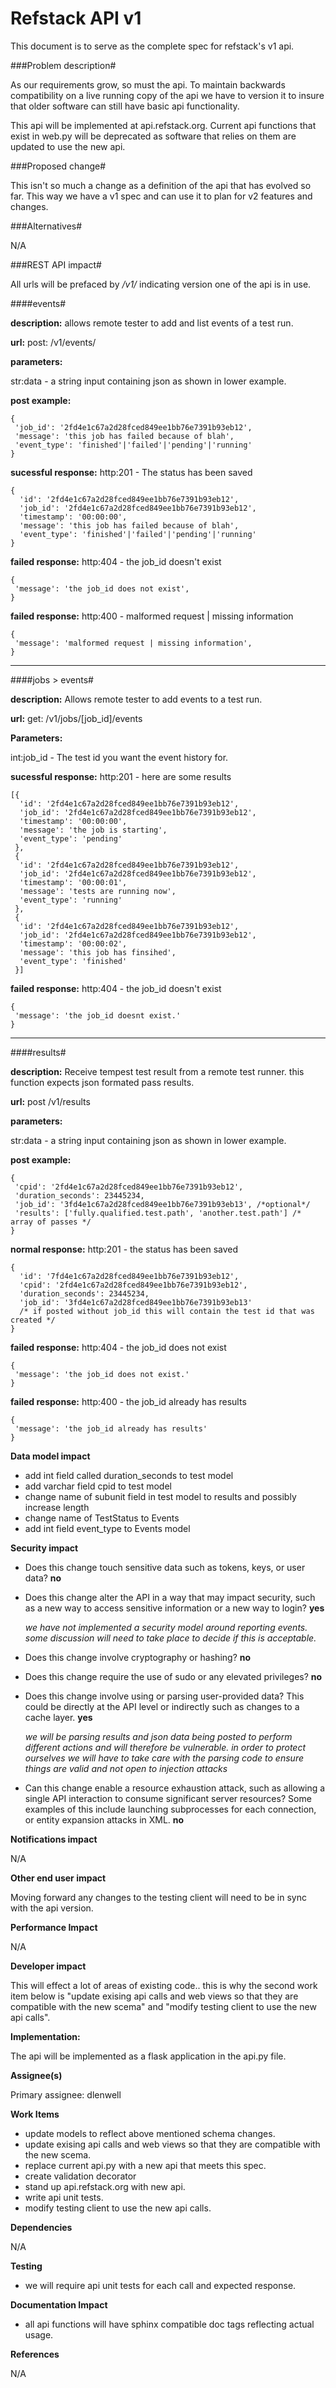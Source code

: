 Refstack API v1
===============
This document is to serve as the complete spec for refstack's v1 api.

###Problem description#

As our requirements grow, so must the api. To maintain backwards compatibility on a live running copy of the api we have to version it to insure that older software can still have basic api functionality.

This api will be implemented at api.refstack.org. Current api functions that exist in web.py will be deprecated as software that relies on them are updated to use the new api.

###Proposed change#

This isn't so much a change as a definition of the api that has evolved so far. This way we have a v1 spec and can use it to plan for v2 features and changes.

###Alternatives#

N/A

###REST API impact#

All urls will be prefaced by */v1/* indicating version one of the api is in use.

####events#

**description:** allows remote tester to add and list events of a test run.

**url:** post: /v1/events/

**parameters:**

str:data - a string input containing json as shown in lower example.

**post example:**

    {
     'job_id': '2fd4e1c67a2d28fced849ee1bb76e7391b93eb12',
     'message': 'this job has failed because of blah',
     'event_type': 'finished'|'failed'|'pending'|'running'
    }

**sucessful response:** http:201 - The status has been saved

    {
      'id': '2fd4e1c67a2d28fced849ee1bb76e7391b93eb12',
      'job_id': '2fd4e1c67a2d28fced849ee1bb76e7391b93eb12',
      'timestamp': '00:00:00',
      'message': 'this job has failed because of blah',
      'event_type': 'finished'|'failed'|'pending'|'running'
    }

**failed response:** http:404 - the job_id doesn't exist

    {
     'message': 'the job_id does not exist',
    }

**failed response:** http:400 - malformed request | missing information

    {
     'message': 'malformed request | missing information',
    }

------------

####jobs > events#

**description:** Allows remote tester to add events to a test run.

**url:** get: /v1/jobs/[job_id]/events

**Parameters:**

int:job_id - The test id you want the event history for.

**sucessful response:** http:201 - here are some results

    [{
      'id': '2fd4e1c67a2d28fced849ee1bb76e7391b93eb12',
      'job_id': '2fd4e1c67a2d28fced849ee1bb76e7391b93eb12',
      'timestamp': '00:00:00',
      'message': 'the job is starting',
      'event_type': 'pending'
     },
     {
      'id': '2fd4e1c67a2d28fced849ee1bb76e7391b93eb12',
      'job_id': '2fd4e1c67a2d28fced849ee1bb76e7391b93eb12',
      'timestamp': '00:00:01',
      'message': 'tests are running now',
      'event_type': 'running'
     },
     {
      'id': '2fd4e1c67a2d28fced849ee1bb76e7391b93eb12',
      'job_id': '2fd4e1c67a2d28fced849ee1bb76e7391b93eb12',
      'timestamp': '00:00:02',
      'message': 'this job has finsihed',
      'event_type': 'finished'
     }]

**failed response:** http:404 - the job_id doesn't exist

    {
     'message': 'the job_id doesnt exist.'
    }

------------

####results#

**description:** Receive tempest test result from a remote test runner. this function expects json formated pass results.

**url:** post /v1/results

**parameters:**

str:data - a string input containing json as shown in lower example.

**post example:**

    {
     'cpid': '2fd4e1c67a2d28fced849ee1bb76e7391b93eb12',
     'duration_seconds': 23445234,
     'job_id': '3fd4e1c67a2d28fced849ee1bb76e7391b93eb13', /*optional*/
     'results': ['fully.qualified.test.path', 'another.test.path'] /* array of passes */
    }

**normal response:** http:201 - the status has been saved

    {
      'id': '7fd4e1c67a2d28fced849ee1bb76e7391b93eb12',
      'cpid': '2fd4e1c67a2d28fced849ee1bb76e7391b93eb12',
      'duration_seconds': 23445234,
      'job_id': '3fd4e1c67a2d28fced849ee1bb76e7391b93eb13'
      /* if posted without job_id this will contain the test id that was created */
    }

**failed response:** http:404 - the job_id does not exist

    {
     'message': 'the job_id does not exist.'
    }

**failed response:** http:400 - the job_id already has results

    {
     'message': 'the job_id already has results'
    }

**Data model impact**

* add int field called duration_seconds to test model
* add varchar field cpid to test model
* change name of subunit field in test model to results and possibly increase length
* change name of TestStatus to Events
* add int field event_type to Events model

**Security impact**

* Does this change touch sensitive data such as tokens, keys, or user data? **no**

* Does this change alter the API in a way that may impact security, such as a new way to access sensitive information or a new way to login?  **yes**

    _we have not implemented a security model around reporting events. some discussion will need to take place to decide if this is acceptable._

* Does this change involve cryptography or hashing?  **no**

* Does this change require the use of sudo or any elevated privileges?  **no**

* Does this change involve using or parsing user-provided data? This could
  be directly at the API level or indirectly such as changes to a cache layer. **yes**

    _we will be parsing results and json data being posted to perform different actions and will therefore be vulnerable. in order to protect ourselves we will have to take care with the parsing code to ensure things are valid and not open to injection attacks_

* Can this change enable a resource exhaustion attack, such as allowing a single API interaction to consume significant server resources? Some examples of this include launching subprocesses for each connection, or entity expansion attacks in XML. **no**


**Notifications impact**

N/A

**Other end user impact**

Moving forward any changes to the testing client will need to be in sync with the api version.

**Performance Impact**

N/A

**Developer impact**

This will effect a lot of areas of existing code.. this is why the second work item below is "update exising api calls and web views so that they are compatible with the new scema" and "modify testing client to use the new api calls".

**Implementation:**

The api will be implemented as a flask application in the api.py file.

**Assignee(s)**

Primary assignee:
  dlenwell

**Work Items**

* update models to reflect above mentioned schema changes.
* update exising api calls and web views so that they are compatible with the new scema.
* replace current api.py with a new api that meets this spec.
* create validation decorator
* stand up api.refstack.org with new api.
* write api unit tests.
* modify testing client to use the new api calls.

**Dependencies**

N/A

**Testing**

* we will require api unit tests for each call and expected response.

**Documentation Impact**

* all api functions will have sphinx compatible doc tags reflecting actual usage.

**References**

N/A